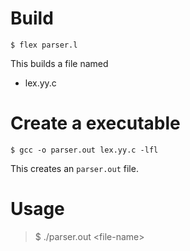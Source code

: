 # Build
`$ flex parser.l`

This builds a file named
* lex.yy.c

# Create a executable
`$ gcc -o parser.out lex.yy.c -lfl`

This creates an `parser.out` file.

# Usage
> $ ./parser.out \<file-name\> 